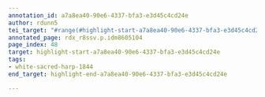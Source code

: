 ```yaml
---
annotation_id: a7a8ea40-90e6-4337-bfa3-e3d45c4cd24e
author: rdunn5
tei_target: "#range(#highlight-start-a7a8ea40-90e6-4337-bfa3-e3d45c4cd24e, #highlight-end-a7a8ea40-90e6-4337-bfa3-e3d45c4cd24e)"
annotated_page: rdx_r8ssv.p.idm8605104
page_index: 48
target: highlight-start-a7a8ea40-90e6-4337-bfa3-e3d45c4cd24e
tags:
- white-sacred-harp-1844
end_target: highlight-end-a7a8ea40-90e6-4337-bfa3-e3d45c4cd24e

---
```

